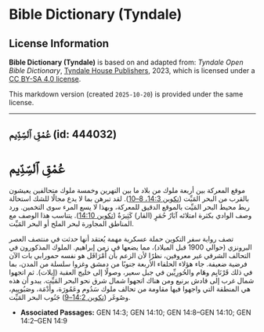 # Bible Dictionary (Tyndale)

## License Information

**Bible Dictionary (Tyndale)** is based on and adapted from: _Tyndale Open Bible Dictionary_, [Tyndale House Publishers](https://tyndaleopenresources.com/), 2023, which is licensed under a [CC BY-SA 4.0 license](https://creativecommons.org/licenses/by-sa/4.0/legalcode.en).

This markdown version (created `2025-10-20`) is provided under the same license.



--------------------------------

## عُمْقِ ٱلسِّدِّيم (id: 444032)

عُمْقِ ٱلسِّدِّيم
=================

موقع المعركة بين أربعة ملوك من بلاد ما بين النهرين وخمسة ملوك متحالفين يعيشون بالقرب من البحر المَيِّت ([تكوين 14:3، 8–10](https://ref.ly/Gen14:3,Gen14:8-Gen14:10)). لقد تبرهن بما لا يدع مجالًا للشك استحالة ربط محيط البحر المَيِّت بالموقع الدقيق للمعركة، وبهذا لا يسع المرء سوى التخمين. ورد وصف الوادي بكثرة امتلائه آبَارُ حُمَرٍ (القار) كَثِيرَةٌ ([تكوين 14:10](https://ref.ly/Gen14:10)). يتناسب هذا الوصف مع المناطق المجاورة لبحر الملح أو البحر المَيِّت.

تصف رواية سفر التكوين حملة عسكرية مهمة يُعتقد أنها حدثت في منتصف العصر البرونزي (حوالي 1900 قبل الميلاد)، مما يضعها في زمن إبراهيم. الملوك المذكورون في التحالف الشرقي غير معروفين، نظرًا لأن الزعم بأن أَمْرَافَل هو نفسه حمورابي بات الآن فرضية ضعيفة. جاء هؤلاء الحلفاء الأربعة جنوبًا من دمشق وغزوا سلسلة من المدن، بما في ذلك قَرْنَايِم وهَام والحُورِيِّين في جبل سعير، وصولًا إلى خليج العقبة (إيلات). ثم اتجهوا شمال غرب إلى قادش برنيع ومن هناك اتجهوا شمال شرق نحو البحر المَيِّت. يبدو أن هذه هي المنطقة التي واجهوا فيها مقاومة من تحالف ملوك سَدُوم وعَمُورَة، وأَدْمَة، وصَبُويِيم، وصُوغَر ([تكوين 14:2–9](https://ref.ly/Gen14:2-Gen14:9)) جَنُوب البحر المَيِّت.

* **Associated Passages:** GEN 14:3; GEN 14:10; GEN 14:8–GEN 14:10; GEN 14:2–GEN 14:9

